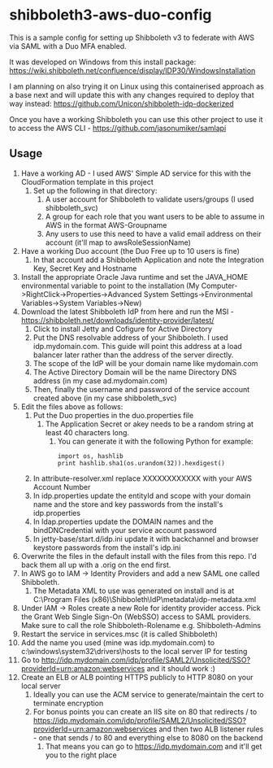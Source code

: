 # shibboleth3-aws-duo-config
This is a sample config for setting up Shibboleth v3 to federate with AWS via SAML with a Duo MFA enabled.

It was developed on Windows from this install package:
https://wiki.shibboleth.net/confluence/display/IDP30/WindowsInstallation

I am planning on also trying it on Linux using this containerised approach as a base next and will update this with any changes required to deploy that way instead:
https://github.com/Unicon/shibboleth-idp-dockerized 

Once you have a working Shibboleth you can use this other project to use it to access the AWS CLI - https://github.com/jasonumiker/samlapi

## Usage
1. Have a working AD - I used AWS' Simple AD service for this with the CloudFormation template in this project
    1. Set up the following in that directory:
        1. A user account for Shibboleth to validate users/groups (I used shibboleth_svc)
        1. A group for each role that you want users to be able to assume in AWS in the format AWS-Groupname
        1. Any users to use this need to have a valid email address on their account (it'll map to awsRoleSessionName)
1. Have a working Duo account (the Duo Free up to 10 users is fine)
    1. In that account add a Shibboleth Application and note the Integration Key, Secret Key and Hostname
1. Install the appropriate Oracle Java runtime and set the JAVA_HOME environmental variable to point to the installation (My Computer->RightClick->Properties->Advanced System Settings->Environmental Variables->System Variables->New)
1. Download the latest Shibboleth IdP from here and run the MSI - https://shibboleth.net/downloads/identity-provider/latest/
    1. Click to install Jetty and Cofigure for Active Directory
    1. Put the DNS resolvable address of your Shibboleth. I used idp.mydomain.com. This guide will point this address at a load balancer later rather than the address of the server directly.
    1. The scope of the IdP will be your domain name like mydomain.com
    1. The Active Directory Domain will be the name Directory DNS address (in my case ad.mydomain.com)
    1. Then, finally the username and password of the service account created above (in my case shibboleth_svc)
1. Edit the files above as follows:
    1. Put the Duo properties in the duo.properties file
        1. The Application Secret or akey needs to be a random string at least 40 characters long.
            1. You can generate it with the following Python for example:
                ```
                import os, hashlib
                print hashlib.sha1(os.urandom(32)).hexdigest()
                ```
    1. In attribute-resolver.xml replace XXXXXXXXXXXX with your AWS Account Number
    1. In idp.properties update the entityId and scope with your domain name and the store and key passwords from the install's idp.properties
    1. In ldap.properties update the DOMAIN names and the bindDNCredential with your service account password
    1. In jetty-base/start.d/idp.ini update it with backchannel and browser keystore passwords from the install's idp.ini
1. Overwrite the files in the default install with the files from this repo. I'd back them all up with a .orig on the end first.
1. In AWS go to IAM -> Identity Providers and add a new SAML one called Shibboleth.
    1. The Metadata XML to use was generated on install and is at C:\Program Files (x86)\Shibboleth\IdP\metadata\idp-metadata.xml
1. Under IAM -> Roles create a new Role for identity provider access. Pick the Grant Web Single Sign-On (WebSSO) access to SAML providers. Make sure to call the role Shibboleth-Rolename e.g. Shibboleth-Admins
1. Restart the service in services.msc (it is called Shibboleth)
1. Add the name you used (mine was idp.mydomain.com) to c:\windows\system32\drivers\hosts to the local server IP for testing
1. Go to http://idp.mydomain.com/idp/profile/SAML2/Unsolicited/SSO?providerId=urn:amazon:webservices and it should work :)
1. Create an ELB or ALB pointing HTTPS publicly to HTTP 8080 on your local server
    1. Ideally you can use the ACM service to generate/maintain the cert to terminate encryption
    1. For bonus points you can create an IIS site on 80 that redirects / to https://idp.mydomain.com/idp/profile/SAML2/Unsolicited/SSO?providerId=urn:amazon:webservices and then two ALB listener rules - one that sends / to 80 and everything else to 8080 on the backend
        1. That means you can go to https://idp.mydomain.com and it'll get you to the right place
